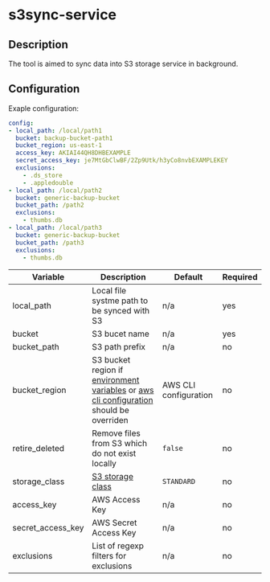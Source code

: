 # s3sync-service

## Description

The tool is aimed to sync data into S3 storage service in background.

## Configuration

Exaple configuration:
```yaml
config:
- local_path: /local/path1
  bucket: backup-bucket-path1
  bucket_region: us-east-1
  access_key: AKIAI44QH8DHBEXAMPLE
  secret_access_key: je7MtGbClwBF/2Zp9Utk/h3yCo8nvbEXAMPLEKEY
  exclusions:
    - .ds_store
    - .appledouble
- local_path: /local/path2
  bucket: generic-backup-bucket
  bucket_path: /path2
  exclusions:
    - thumbs.db
- local_path: /local/path3
  bucket: generic-backup-bucket
  bucket_path: /path3
  exclusions:
    - thumbs.db
```

| Variable | Description | Default | Required |
|----------|-------------|---------|----------|
| local_path | Local file systme path to be synced with S3 | n/a | yes |
| bucket | S3 bucet name | n/a | yes |
| bucket_path | S3 path prefix | n/a | no |
| bucket_region | S3 bucket region if [environment variables](https://docs.aws.amazon.com/cli/latest/userguide/cli-configure-envvars.html) or [aws cli configuration](https://docs.aws.amazon.com/cli/latest/userguide/cli-chap-configure.html#cli-quick-configuration) should be overriden | AWS CLI configuration | no |
| retire_deleted | Remove files from S3 which do not exist locally | `false` | no |
| storage_class | [S3 storage class](https://docs.aws.amazon.com/AmazonS3/latest/dev/storage-class-intro.html#sc-compare) | `STANDARD` | no |
| access_key | AWS Access Key | n/a | no |
| secret_access_key | AWS Secret Access Key | n/a | no |
| exclusions | List of regexp filters for exclusions | n/a | no |
